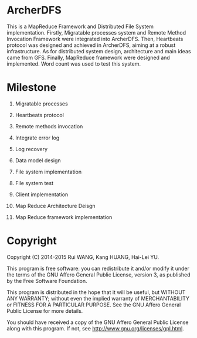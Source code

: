 ArcherDFS
=========

This is a MapReduce Framework and Distributed File System implementation. Firstly, Migratable processes system and Remote Method Invocation Framework were integrated into ArcherDFS. Then, Heartbeats protocol was designed and achieved in ArcherDFS, aiming at a robust infrastructure. As for distributed system design, architecture and main ideas came from GFS. Finally, MapReduce framework were designed and implemented. Word count was used to test this system. 

Milestone
=========
1. Migratable processes

2. Heartbeats protocol

3. Remote methods invocation

4. Integrate error log

5. Log recovery

6. Data model design 

7. File system implementation

8. File system test

9. Client implementation

10. Map Reduce Architecture Deisgn

11. Map Reduce framework implementation


Copyright
=========

Copyright (C) 2014-2015 Rui WANG, Kang HUANG, Hai-Lei YU.

This program is free software: you can redistribute it and/or modify it under the terms of the GNU Affero General Public License, version 3, as published by the Free Software Foundation.

This program is distributed in the hope that it will be useful, but WITHOUT ANY WARRANTY; without even the implied warranty of MERCHANTABILITY or FITNESS FOR A PARTICULAR PURPOSE. See the GNU Affero General Public License for more details.

You should have received a copy of the GNU Affero General Public License along with this program. If not, see http://www.gnu.org/licenses/gpl.html.
